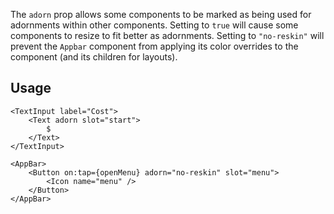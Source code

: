 The `adorn` prop allows some components to be marked as being used for
adornments within other components. Setting to `true` will cause some components
to resize to fit better as adornments. Setting to `"no-reskin"` will prevent the
`Appbar` component from applying its color overrides to the component (and its
children for layouts).

## Usage
```svelte
<TextInput label="Cost">
    <Text adorn slot="start">
        $
    </Text>
</TextInput>

<AppBar>
    <Button on:tap={openMenu} adorn="no-reskin" slot="menu">
        <Icon name="menu" />
    </Button>
</AppBar>
```
